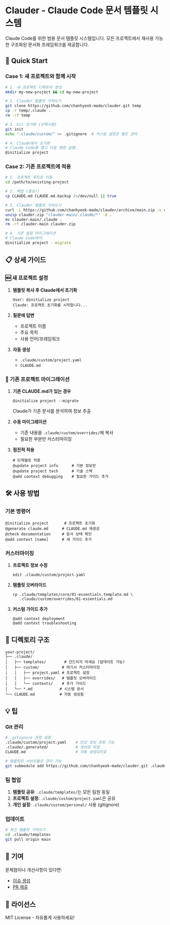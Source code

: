 # Clauder - Claude Code 문서 템플릿 시스템

Claude Code를 위한 범용 문서 템플릿 시스템입니다. 모든 프로젝트에서 재사용 가능한 구조화된 문서화 프레임워크를 제공합니다.

## 🚀 Quick Start

### Case 1: 새 프로젝트와 함께 시작

```bash
# 1. 새 프로젝트 디렉토리 생성
mkdir my-new-project && cd my-new-project

# 2. Clauder 템플릿 가져오기
git clone https://github.com/chanhyeok-made/clauder.git temp
cp -r temp/.claude .
rm -rf temp

# 3. Git 초기화 (선택사항)
git init
echo ".claude/custom/" >> .gitignore  # 커스텀 설정은 별도 관리

# 4. Claude에서 초기화
# Claude Code를 열고 다음 명령 실행:
@initialize project
```

### Case 2: 기존 프로젝트에 적용

```bash
# 1. 프로젝트 루트로 이동
cd /path/to/existing-project

# 2. 백업 (중요!)
cp CLAUDE.md CLAUDE.md.backup 2>/dev/null || true

# 3. Clauder 템플릿 가져오기
curl -L https://github.com/chanhyeok-made/clauder/archive/main.zip -o clauder.zip
unzip clauder.zip "clauder-main/.claude/*" -d .
mv clauder-main/.claude .
rm -rf clauder-main clauder.zip

# 4. 기존 설정 마이그레이션
# Claude Code에서:
@initialize project --migrate
```

## 📋 상세 가이드

### 🆕 새 프로젝트 설정

1. **템플릿 복사 후 Claude에서 초기화**
   ```
   User: @initialize project
   Claude: 프로젝트 초기화를 시작합니다...
   ```

2. **질문에 답변**
   - 프로젝트 이름
   - 주요 목적
   - 사용 언어/프레임워크

3. **자동 생성**
   - `.claude/custom/project.yaml`
   - `CLAUDE.md`

### 🔄 기존 프로젝트 마이그레이션

1. **기존 CLAUDE.md가 있는 경우**
   ```
   @initialize project --migrate
   ```
   Claude가 기존 문서를 분석하여 정보 추출

2. **수동 마이그레이션**
   - 기존 내용을 `.claude/custom/overrides/`에 복사
   - 필요한 부분만 커스터마이징

3. **점진적 적용**
   ```
   # 단계별로 적용
   @update project info      # 기본 정보만
   @update project tech      # 기술 스택
   @add context debugging    # 필요한 가이드 추가
   ```

## 🛠 사용 방법

### 기본 명령어
```
@initialize project       # 프로젝트 초기화
@generate claude.md      # CLAUDE.md 재생성
@check documentation     # 문서 상태 확인
@add context [name]      # 새 가이드 추가
```

### 커스터마이징
1. **프로젝트 정보 수정**
   ```
   edit .claude/custom/project.yaml
   ```

2. **템플릿 오버라이드**
   ```
   cp .claude/templates/core/01-essentials.template.md \
      .claude/custom/overrides/01-essentials.md
   ```

3. **커스텀 가이드 추가**
   ```
   @add context deployment
   @add context troubleshooting
   ```

## 📁 디렉토리 구조

```
your-project/
├── .claude/
│   ├── templates/        # 건드리지 마세요 (업데이트 가능)
│   ├── custom/          # 여기서 커스터마이징
│   │   ├── project.yaml # 프로젝트 설정
│   │   ├── overrides/   # 템플릿 오버라이드
│   │   └── contexts/    # 추가 가이드
│   └── *.md            # 시스템 문서
└── CLAUDE.md           # 자동 생성됨
```

## 💡 팁

### Git 관리
```bash
# .gitignore 권장 설정
.claude/custom/project.yaml    # 민감 정보 포함 가능
.claude/.generated/            # 생성된 파일
CLAUDE.md                      # 자동 생성되므로

# 템플릿은 서브모듈로 관리 가능
git submodule add https://github.com/chanhyeok-made/clauder.git .claude-template
```

### 팀 협업
1. **템플릿 공유**: `.claude/templates/`는 모든 팀원 동일
2. **프로젝트 설정**: `.claude/custom/project.yaml`은 공유
3. **개인 설정**: `.claude/custom/personal/` 사용 (gitignore)

### 업데이트
```bash
# 최신 템플릿 가져오기
cd .claude/templates
git pull origin main
```

## 🤝 기여

문제점이나 개선사항이 있다면:
- [이슈 생성](https://github.com/chanhyeok-made/clauder/issues)
- [PR 제출](https://github.com/chanhyeok-made/clauder/pulls)

## 📄 라이선스

MIT License - 자유롭게 사용하세요!